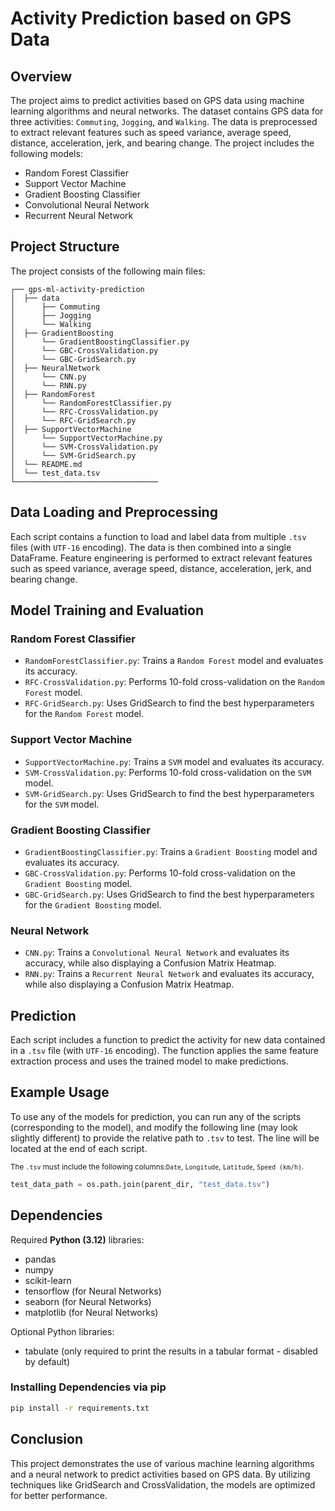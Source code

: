 # Activity Prediction based on GPS Data

## Overview

The project aims to predict activities based on GPS data using machine learning algorithms and neural networks. The dataset contains GPS data for three activities: `Commuting`, `Jogging`, and `Walking`. The data is preprocessed to extract relevant features such as speed variance, average speed, distance, acceleration, jerk, and bearing change. The project includes the following models:

- Random Forest Classifier
- Support Vector Machine
- Gradient Boosting Classifier
- Convolutional Neural Network
- Recurrent Neural Network

## Project Structure

The project consists of the following main files:

    ┌── gps-ml-activity-prediction   
    │  ├── data
    │      ├── Commuting
    │      ├── Jogging
    │      └── Walking
    │  ├── GradientBoosting
    │      └── GradientBoostingClassifier.py
    │      └── GBC-CrossValidation.py
    │      └── GBC-GridSearch.py
    │  ├── NeuralNetwork
    │      └── CNN.py
    │      └── RNN.py
    │  ├── RandomForest
    │      └── RandomForestClassifier.py
    │      └── RFC-CrossValidation.py
    │      └── RFC-GridSearch.py
    │  ├── SupportVectorMachine
    │      └── SupportVectorMachine.py
    │      └── SVM-CrossValidation.py
    │      └── SVM-GridSearch.py
    │  └── README.md
    │  └── test_data.tsv
    └────────────────────────────────

## Data Loading and Preprocessing

Each script contains a function to load and label data from multiple `.tsv` files (with `UTF-16` encoding). The data is then combined into a single DataFrame. Feature engineering is performed to extract relevant features such as speed variance, average speed, distance, acceleration, jerk, and bearing change.

## Model Training and Evaluation

### Random Forest Classifier

- `RandomForestClassifier.py`: Trains a `Random Forest` model and evaluates its accuracy.
- `RFC-CrossValidation.py`: Performs 10-fold cross-validation on the `Random Forest` model.
- `RFC-GridSearch.py`: Uses GridSearch to find the best hyperparameters for the `Random Forest` model.

### Support Vector Machine

- `SupportVectorMachine.py`: Trains a `SVM` model and evaluates its accuracy.
- `SVM-CrossValidation.py`: Performs 10-fold cross-validation on the `SVM` model.
- `SVM-GridSearch.py`: Uses GridSearch to find the best hyperparameters for the `SVM` model.

### Gradient Boosting Classifier

- `GradientBoostingClassifier.py`: Trains a `Gradient Boosting` model and evaluates its accuracy.
- `GBC-CrossValidation.py`: Performs 10-fold cross-validation on the `Gradient Boosting` model.
- `GBC-GridSearch.py`: Uses GridSearch to find the best hyperparameters for the `Gradient Boosting` model.

### Neural Network

- `CNN.py`: Trains a `Convolutional Neural Network` and evaluates its accuracy, while also displaying a Confusion Matrix Heatmap.
- `RNN.py`: Trains a `Recurrent Neural Network` and evaluates its accuracy, while also displaying a Confusion Matrix Heatmap.

## Prediction

Each script includes a function to predict the activity for new data contained in a `.tsv` file (with `UTF-16` encoding). The function applies the same feature extraction process and uses the trained model to make predictions.

## Example Usage

To use any of the models for prediction, you can run any of the scripts (corresponding to the model), and modify the following line (may look slightly different) to provide the relative path to `.tsv` to test. The line will be located at the end of each script.

<sub>The `.tsv` must include the following columns:`Date`, `Longitude`, `Latitude`, `Speed (km/h)`.</sub>

```python
test_data_path = os.path.join(parent_dir, "test_data.tsv")
```

## Dependencies

Required **Python (3.12)** libraries:
- pandas
- numpy
- scikit-learn
- tensorflow (for Neural Networks)
- seaborn (for Neural Networks)
- matplotlib (for Neural Networks)

Optional Python libraries:
- tabulate (only required to print the results in a tabular format - disabled by default)

### Installing Dependencies via pip
```bash
pip install -r requirements.txt
```

## Conclusion

This project demonstrates the use of various machine learning algorithms and a neural network to predict activities based on GPS data. By utilizing techniques like GridSearch and CrossValidation, the models are optimized for better performance.
